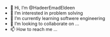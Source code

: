 - 👋 Hi, I’m @HadeerEmadEldeen
- 👀 I’m interested in problem solving
- 🌱 I’m currently learning softwere engineering
- 💞️ I’m looking to collaborate on ...
- 📫 How to reach me ...

<!---
HadeerEmadEldeen/HadeerEmadEldeen is a ✨ special ✨ repository because its `README.md` (this file) appears on your GitHub profile.
You can click the Preview link to take a look at your changes.
--->
